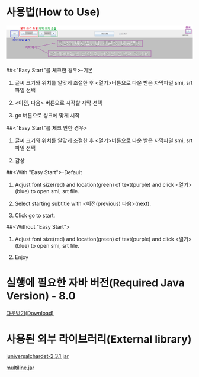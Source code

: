 # 사용법(How to Use)

![Introduction](https://github.com/shinyuchoi/sub/blob/master/Introduction.png)

##<"Easy Start"를 체크한 경우>-기본

1. 글씨 크기와 위치를 알맞게 조절한 후 <열기>버튼으로 다운 받은 자막파일 smi, srt파일 선택

2. <이전,  다음> 버튼으로 시작할 자막 선택

3. go 버튼으로 싱크에 맞게 시작

##<"Easy Start"를 체크 안한 경우>

1. 글씨 크기와 위치를 알맞게 조절한 후 <열기>버튼으로 다운 받은 자막파일 smi, srt파일 선택

2. 감상

##<With "Easy Start">-Default

1. Adjust font size(red) and location(green) of text(purple) and click <열기>(blue) to open smi, srt file.

2. Select starting subtitle with <이전(previous) 다음>(next).

3. Click go to start. 

##<Without "Easy Start">

1. Adjust font size(red) and location(green) of text(purple) and click <열기>(blue) to open smi, srt file.

2. Enjoy


# 실행에 필요한 자바 버전(Required Java Version) - 8.0

[다운받기(Download)](https://www.java.com/de/download/)

# 사용된 외부 라이브러리(External library)

[juniversalchardet-2.3.1.jar](https://github.com/albfernandez/juniversalchardet)

[multiline.jar](https://github.com/sasjo/multiline)

